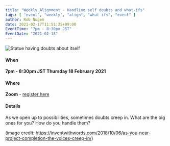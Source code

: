 ```yaml
---
title: "Weekly Alignment - Handling self doubts and what-ifs"
tags: [ "event", "weekly", "align", "what ifs", "event" ]
author: Rob Nugen
date: 2021-02-17T11:51:25+09:00
EventTime: "7pm - 8:30pm JST"
EventDate: "2021-02-18"
---
```


<img
src="//b.robnugen.com/blog/2021/man_statue_doubts.jpg"
alt="Statue having doubts about itself"
class="title" />

#### When

**7pm - 8:30pm JST Thursday 18 February 2021**

#### Where

**Zoom** - [register here](/weekly-alignments)

#### Details

As we open up to possibilities, sometimes doubts creep in.  What are
the big ones for you? How do you handle them?

(image credit: https://inventwithwords.com/2018/10/06/as-you-near-project-completion-the-voices-creep-in/)